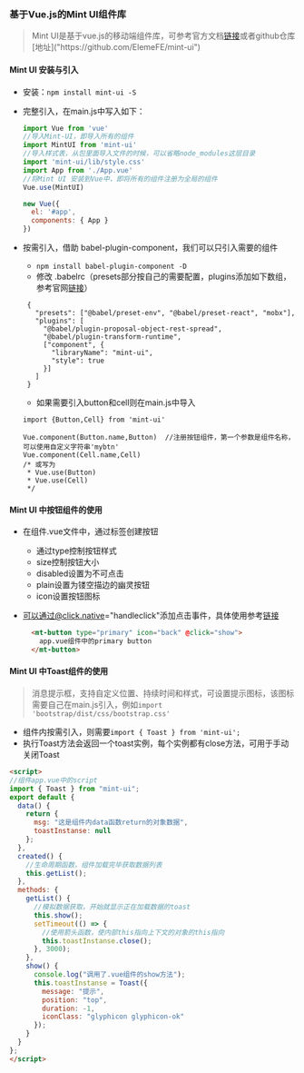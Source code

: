 ### 基于Vue.js的Mint UI组件库

> Mint UI是基于vue.js的移动端组件库，可参考官方文档[链接]("https://mint-ui.github.io/#!/zh-cn")或者github仓库[地址]("https://github.com/ElemeFE/mint-ui")

#### Mint UI 安装与引入
 - 安装：`npm install mint-ui -S`
 - 完整引入，在main.js中写入如下：

    ```js
    import Vue from 'vue'
    //导入Mint-UI，即导入所有的组件
    import MintUI from 'mint-ui'
    //导入样式表，从包里面导入文件的时候，可以省略node_modules这层目录
    import 'mint-ui/lib/style.css'
    import App from './App.vue'
    //将Mint UI 安装到Vue中，即将所有的组件注册为全局的组件
    Vue.use(MintUI)
    
    new Vue({
      el: '#app',
      components: { App }
    })
    ```
 - 按需引入，借助 babel-plugin-component，我们可以只引入需要的组件
   + `npm install babel-plugin-component -D`
   + 修改 .babelrc（presets部分按自己的需要配置，plugins添加如下数组，参考官网[链接]("https://mint-ui.github.io/docs/#/zh-cn2/quickstart")）
   
   ```
    {
      "presets": ["@babel/preset-env", "@babel/preset-react", "mobx"],
      "plugins": [
        "@babel/plugin-proposal-object-rest-spread",
        "@babel/plugin-transform-runtime",
        ["component", {
          "libraryName": "mint-ui",
          "style": true
        }]
      ]
    }
   ```
   + 如果需要引入button和cell则在main.js中导入
   ```
   import {Button,Cell} from 'mint-ui'
   
   Vue.component(Button.name,Button)  //注册按钮组件，第一个参数是组件名称，可以使用自定义字符串'mybtn'
   Vue.component(Cell.name,Cell)
   /* 或写为
    * Vue.use(Button)
    * Vue.use(Cell)
    */
   ```

#### Mint UI 中按钮组件的使用
- 在组件.vue文件中，通过<mt-button>标签创建按钮
  + 通过type控制按钮样式
  + size控制按钮大小
  + disabled设置为不可点击
  + plain设置为镂空描边的幽灵按钮
  + icon设置按钮图标
- 可以通过@click.native="handleclick"添加点击事件，具体使用参考[链接]("https://mint-ui.github.io/docs/#/zh-cn2/button")

  ```html
    <mt-button type="primary" icon="back" @click="show">
      app.vue组件中的primary button
    </mt-button>
  ```


#### Mint UI 中Toast组件的使用
> 消息提示框，支持自定义位置、持续时间和样式，可设置提示图标，该图标需要自己在main.js引入，例如`import 'bootstrap/dist/css/bootstrap.css'`
- 组件内按需引入，则需要`import { Toast } from 'mint-ui';`
- 执行Toast方法会返回一个toast实例，每个实例都有close方法，可用于手动关闭Toast

```html
<script>
//组件app.vue中的script
import { Toast } from "mint-ui";
export default {
  data() {
    return {
      msg: "这是组件内data函数return的对象数据",
      toastInstanse: null
    };
  },
  created() {
    //生命周期函数，组件加载完毕获取数据列表
    this.getList();
  },
  methods: {
    getList() {
      //模拟数据获取，开始就显示正在加载数据的toast
      this.show();
      setTimeout(() => {
        //使用箭头函数，使内部this指向上下文的对象的this指向
        this.toastInstanse.close();
      }, 3000);
    },
    show() {
      console.log("调用了.vue组件的show方法");
      this.toastInstanse = Toast({
        message: "提示",
        position: "top",
        duration: -1,
        iconClass: "glyphicon glyphicon-ok"
      });
    }
  }
};
</script>
```